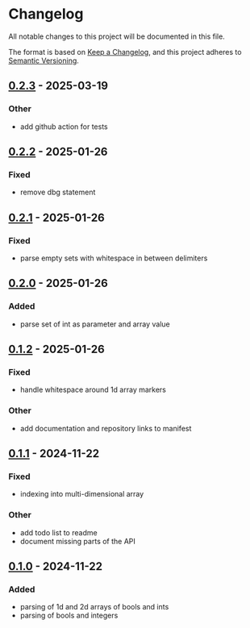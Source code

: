# Changelog

All notable changes to this project will be documented in this file.

The format is based on [Keep a Changelog](https://keepachangelog.com/en/1.0.0/),
and this project adheres to [Semantic Versioning](https://semver.org/spec/v2.0.0.html).

## [0.2.3](https://github.com/maartenflippo/dzn-rs/compare/v0.2.2...v0.2.3) - 2025-03-19

### Other

- add github action for tests

## [0.2.2](https://github.com/maartenflippo/dzn-rs/compare/v0.2.1...v0.2.2) - 2025-01-26

### Fixed

- remove dbg statement

## [0.2.1](https://github.com/maartenflippo/dzn-rs/compare/v0.2.0...v0.2.1) - 2025-01-26

### Fixed

- parse empty sets with whitespace in between delimiters

## [0.2.0](https://github.com/maartenflippo/dzn-rs/compare/v0.1.2...v0.2.0) - 2025-01-26

### Added

- parse set of int as parameter and array value

## [0.1.2](https://github.com/maartenflippo/dzn-rs/compare/v0.1.1...v0.1.2) - 2025-01-26

### Fixed

- handle whitespace around 1d array markers

### Other

- add documentation and repository links to manifest

## [0.1.1](https://github.com/maartenflippo/dzn-rs/compare/v0.1.0...v0.1.1) - 2024-11-22

### Fixed

- indexing into multi-dimensional array

### Other

- add todo list to readme
- document missing parts of the API

## [0.1.0](https://github.com/maartenflippo/dzn-rs/releases/tag/v0.1.0) - 2024-11-22

### Added

- parsing of 1d and 2d arrays of bools and ints
- parsing of bools and integers
